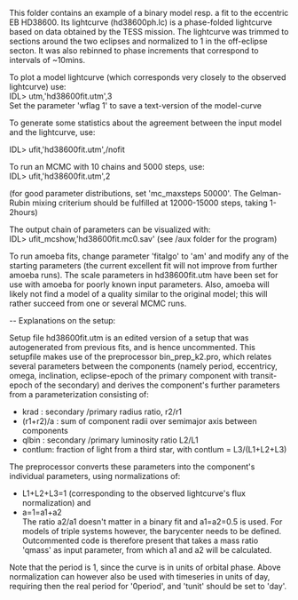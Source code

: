 This folder contains an example of a binary model resp. a fit to the eccentric EB HD38600. Its lightcurve (hd38600ph.lc) is a phase-folded lightcurve based on data obtained by the TESS mission. The lightcurve was trimmed to sections around the two eclipses and normalized to 1 in the off-eclipse secton. It was also rebinned to phase increments that correspond to intervals of ~10mins.

To plot a model lightcurve (which corresponds very closely to the observed lightcurve) use:\
IDL> utm,'hd38600fit.utm',3  \
Set the parameter 'wflag 1'  to save a text-version of the model-curve

To generate some statistics about the agreement between the input model and the lightcurve, use:

IDL> ufit,'hd38600fit.utm',/nofit

To run an MCMC with 10 chains and 5000 steps, use:\
IDL> ufit,'hd38600fit.utm',2

(for good parameter distributions, set 'mc_maxsteps  50000'. The Gelman-Rubin mixing criterium should be fulfilled at 12000-15000 steps, taking 1-2hours)

The output chain of parameters can be visualized with:\
IDL> ufit_mcshow,'hd38600fit.mc0.sav'   (see /aux folder for the program) 

To run amoeba fits, change parameter 'fitalgo' to 'am' and modify any of the starting parameters (the current excellent fit will not improve from further amoeba runs). The scale parameters in hd38600fit.utm have been set for use with amoeba for poorly known input parameters. Also, amoeba will likely not find a model of a quality similar to the original model; this will rather succeed from one or several MCMC runs. 

--
Explanations on the setup:

Setup file hd38600fit.utm  is an edited version of a setup that was  autogenerated from previous fits, and is hence uncommented. This setupfile makes use of the preprocessor bin_prep_k2.pro, which relates several parameters between the components (namely period, eccentricy, omega, inclination, eclipse-epoch of the primary component with transit-epoch of the secondary) and derives the component's further parameters from a parameterization consisting of:

- krad :        secondary /primary radius ratio,  r2/r1
- (r1+r2)/a    : sum of component radii over semimajor axis between components
- qlbin :        secondary /primary luminosity ratio L2/L1
- contlum:        fraction of light from a third star, with  contlum = L3/(L1+L2+L3)

The preprocessor converts these parameters into the component's individual parameters, using normalizations of: 
- L1+L2+L3=1    (corresponding to the observed lightcurve's flux normalization)
and 
- a=1=a1+a2  
The ratio a2/a1 doesn't matter in a binary fit and a1=a2=0.5 is used. For models of triple systems however, the barycenter needs to be defined. Outcommented code is therefore present that takes a mass ratio 'qmass' as input parameter, from which a1 and a2 will be calculated.

Note that the period is 1, since the curve is in units of orbital phase. Above normalization can however also be used with timeseries in units of day, requiring then the real period for '0period', and 'tunit' should be set to 'day'.




